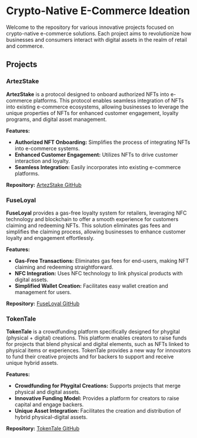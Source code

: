 

# Crypto-Native E-Commerce Ideation

Welcome to the repository for various innovative projects focused on crypto-native e-commerce solutions. Each project aims to revolutionize how businesses and consumers interact with digital assets in the realm of retail and commerce.

## Projects

### ArtezStake
**ArtezStake** is a protocol designed to onboard authorized NFTs into e-commerce platforms. This protocol enables seamless integration of NFTs into existing e-commerce ecosystems, allowing businesses to leverage the unique properties of NFTs for enhanced customer engagement, loyalty programs, and digital asset management.

**Features:**
- **Authorized NFT Onboarding:** Simplifies the process of integrating NFTs into e-commerce systems.
- **Enhanced Customer Engagement:** Utilizes NFTs to drive customer interaction and loyalty.
- **Seamless Integration:** Easily incorporates into existing e-commerce platforms.

**Repository:** [ArtezStake GitHub](https://github.com/Freyadnd/shopify_plugin/tree/main/artezstake)

### FuseLoyal
**FuseLoyal** provides a gas-free loyalty system for retailers, leveraging NFC technology and blockchain to offer a smooth experience for customers claiming and redeeming NFTs. This solution eliminates gas fees and simplifies the claiming process, allowing businesses to enhance customer loyalty and engagement effortlessly.

**Features:**
- **Gas-Free Transactions:** Eliminates gas fees for end-users, making NFT claiming and redeeming straightforward.
- **NFC Integration:** Uses NFC technology to link physical products with digital assets.
- **Simplified Wallet Creation:** Facilitates easy wallet creation and management for users.

**Repository:** [FuseLoyal GitHub](https://github.com/Freyadnd/shopify_plugin/tree/main/smartloyal)

### TokenTale
**TokenTale** is a crowdfunding platform specifically designed for phygital (physical + digital) creations. This platform enables creators to raise funds for projects that blend physical and digital elements, such as NFTs linked to physical items or experiences. TokenTale provides a new way for innovators to fund their creative projects and for backers to support and receive unique hybrid assets.

**Features:**
- **Crowdfunding for Phygital Creations:** Supports projects that merge physical and digital assets.
- **Innovative Funding Model:** Provides a platform for creators to raise capital and engage backers.
- **Unique Asset Integration:** Facilitates the creation and distribution of hybrid physical-digital assets.

**Repository:** [TokenTale GitHub](https://github.com/Freyadnd/shopify_plugin/tree/main/tokentale)


